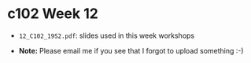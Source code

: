 c102 Week 12
=====

  * `12_C102_19S2.pdf`: slides used in this week workshops

  * **Note:** Please email me if you see that I forgot to upload something :-)
    

